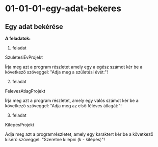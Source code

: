 # 01-01-01-egy-adat-bekeres
## Egy adat bekérése
**A feladatok:**
1. feladat

SzuletesiEvProjekt

Írja meg azt a program részletet amely egy a egész számot kér be a következő szöveggel: "Adja meg a születési évét:"!

2. feladat

FelevesAtlagProjekt

Írja meg azt a program részletet, amely egy valós számot kér be a következő szöveggel: "Adja meg az első féléves átlagát:"!

3. feladat

KilepesProjekt

Adja meg azt a programrészletet, amely egy karaktert kér be a következő kísérő szöveggel: "Szeretne kilépni (k - kilépés)"!

